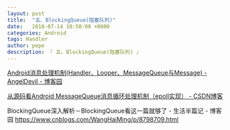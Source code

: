 ```yaml
---
layout: post
title:  "五、BlockingQueue(阻塞队列)"
date:   2018-07-14 10:50:00 +0800
categories: Android
tags: Handler
author: pepe
description: 『 五、BlockingQueue(阻塞队列) 』
---
```











































[Android消息处理机制(Handler、Looper、MessageQueue与Message) - AngelDevil - 博客园](http://www.cnblogs.com/angeldevil/p/3340644.html)

[从源码看Android MessageQueue消息循环处理机制（epoll实现） - CSDN博客](http://blog.csdn.net/ashqal/article/details/32107099)







BlockingQueue深入解析－BlockingQueue看这一篇就够了 - 生活半篇记 - 博客园
https://www.cnblogs.com/WangHaiMing/p/8798709.html